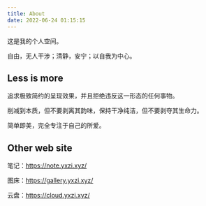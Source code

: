 ```yaml
---
title: About
date: 2022-06-24 01:15:15
---
```


这是我的个人空间。

自由，无人干涉；清静，安宁；以自我为中心。


## Less is more

追求极致简约的呈现效果，并且拒绝违反这一形态的任何事物。

削减到本质，但不要剥离其韵味，保持干净纯洁，但不要剥夺其生命力。

简单即美，完全专注于自己的所爱。

## Other web site

笔记：https://note.yxzi.xyz/

图床：https://gallery.yxzi.xyz/

云盘：https://cloud.yxzi.xyz/